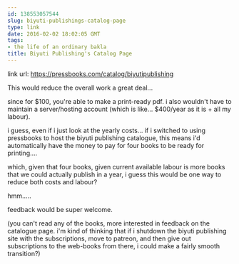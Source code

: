 ```yaml
---
id: 138553057544
slug: biyuti-publishings-catalog-page
type: link
date: 2016-02-02 18:02:05 GMT
tags:
- the life of an ordinary bakla
title: Biyuti Publishing's Catalog Page
---
```

link url: https://pressbooks.com/catalog/biyutipublishing

This would reduce the overall work a great deal...

since for $100, you're able to make a print-ready pdf. i also wouldn't have to maintain a server/hosting account (which is like... $400/year as it is + all my labour). 

i guess, even if i just look at the yearly costs... if i switched to using pressbooks to host the biyuti publishing catalogue, this means i'd automatically have the money to pay for four books to be ready for printing.... 

which, given that four books, given current available labour is more books that we could actually publish in a year, i guess this would be one way to reduce both costs and labour?

hmm.....

feedback would be super welcome.

(you can't read any of the books, more interested in feedback on the catalogue page. i'm kind of thinking that if i shutdown the biyuti publishing site with the subscriptions, move to patreon, and then give out subscriptions to the web-books from there, i could make a fairly smooth transition?)